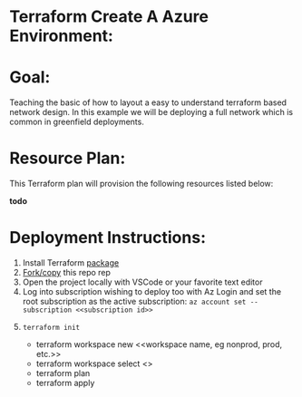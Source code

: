 # Terraform Create A Azure Environment:

# Goal: 

Teaching the basic of how to layout a easy to understand terraform based network design. In this example we will be deploying a full network which is common in greenfield deployments.


# Resource Plan:

This Terraform plan will provision the following resources listed below:

**todo**





# Deployment Instructions:
1. Install Terraform [package](https://learn.hashicorp.com/tutorials/terraform/install-cli)
2. [Fork/copy](https://docs.microsoft.com/en-us/azure/devops/repos/git/forks?view=azure-devops&tabs=visual-studio#create-the-fork) this repo rep
3. Open the project locally with VSCode or your favorite text editor
4. Log into subscription wishing to deploy too with Az Login and set the root subscription as the active subscription:
    `az account set --subscription <<subscription id>>`
5.     terraform init
   - terraform workspace new <<workspace name, eg nonprod, prod, etc.>>
   - terraform workspace select <<workspace name used in previous step>>
   - terraform plan
   - terraform apply
